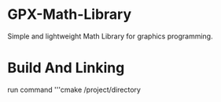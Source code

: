 # GPX-Math-Library

Simple and lightweight Math Library for graphics programming.

# Build And Linking 
 run command
'''cmake /project/directory
```make
